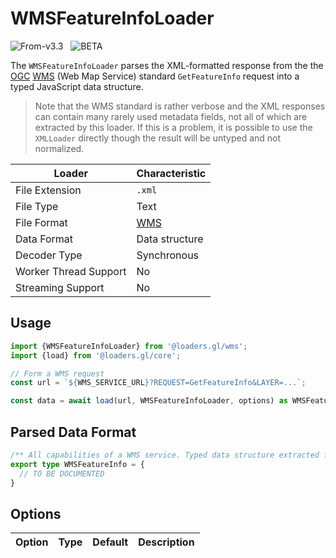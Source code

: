 # WMSFeatureInfoLoader

<p class="badges">
  <img src="https://img.shields.io/badge/From-v3.3-blue.svg?style=flat-square" alt="From-v3.3" />
  &nbsp;
	<img src="https://img.shields.io/badge/-BETA-teal.svg" alt="BETA" />
</p>

The `WMSFeatureInfoLoader` parses the XML-formatted response from the 
the [OGC](https://www.opengeospatial.org/) [WMS](https://www.ogc.org/standards/wms) (Web Map Service) standard `GetFeatureInfo` request into a typed JavaScript data structure.

> Note that the WMS standard is rather verbose and the XML responses can contain many rarely used metadata fields, not all of which are extracted by this loader. If this is a problem, it is possible to use the `XMLLoader` directly though the result will be untyped and not normalized.

| Loader                | Characteristic                                       |
| --------------------- | ---------------------------------------------------- |
| File Extension        | `.xml`                                               |
| File Type             | Text                                                 |
| File Format           | [WMS](https://en.wikipedia.org/wiki/Web_Map_Service) |
| Data Format           | Data structure         |
| Decoder Type          | Synchronous                                          |
| Worker Thread Support | No                                                  |
| Streaming Support     | No                                                   |

## Usage

```js
import {WMSFeatureInfoLoader} from '@loaders.gl/wms';
import {load} from '@loaders.gl/core';

// Form a WMS request
const url = `${WMS_SERVICE_URL}?REQUEST=GetFeatureInfo&LAYER=...`;

const data = await load(url, WMSFeatureInfoLoader, options) as WMSFeatureInfo;
```

## Parsed Data Format

```typescript
/** All capabilities of a WMS service. Typed data structure extracted from XML */
export type WMSFeatureInfo = {
  // TO BE DOCUMENTED
}
```

## Options

| Option | Type | Default | Description |
| ------ | ---- | ------- | ----------- |
